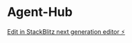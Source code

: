 # Agent-Hub

[Edit in StackBlitz next generation editor ⚡️](https://stackblitz.com/~/github.com/farhaan710/Agent-Hub)